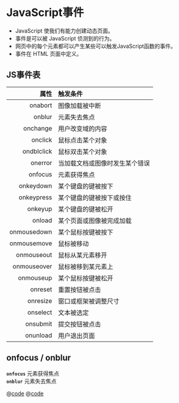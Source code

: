 # JavaScript事件
- JavaScript 使我们有能力创建动态页面。  
- 事件是可以被 JavaScript 侦测到的行为。  
- 网页中的每个元素都可以产生某些可以触发JavaScript函数的事件。   
- 事件在 HTML 页面中定义。

## JS事件表
|        属性 | 触发条件                       |
| ----------: | :----------------------------- |
|     onabort | 图像加载被中断                 |
|      onblur | 元素失去焦点                   |
|    onchange | 用户改变域的内容               |
|     onclick | 鼠标点击某个对象               |
|  ondblclick | 鼠标双击某个对象               |
|     onerror | 当加载文档或图像时发生某个错误 |
|     onfocus | 元素获得焦点                   |
|   onkeydown | 某个键盘的键被按下             |
|  onkeypress | 某个键盘的键被按下或按住       |
|     onkeyup | 某个键盘的键被松开             |
|      onload | 某个页面或图像被完成加载       |
| onmousedown | 某个鼠标按键被按下             |
| onmousemove | 鼠标被移动                     |
|  onmouseout | 鼠标从某元素移开               |
| onmouseover | 鼠标被移到某元素上             |
|   onmouseup | 某个鼠标按键被松开             |
|     onreset | 重置按钮被点击                 |
|    onresize | 窗口或框架被调整尺寸           |
|    onselect | 文本被选定                     |
|    onsubmit | 提交按钮被点击                 |
|    onunload | 用户退出页面                   |

## onfocus / onblur
**`onfocus`** 元素获得焦点  
**`onblur`**  元素失去焦点  

@[code](Demo1.html)
@[code](Demo2.html)
